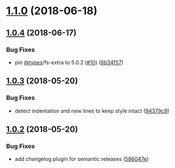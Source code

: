 # [1.1.0](https://github.com/bycedric/semantic-release-expo/compare/1.0.4...1.1.0) (2018-06-18)

## [1.0.4](https://github.com/bycedric/semantic-release-expo/compare/1.0.3...1.0.4) (2018-06-17)


### Bug Fixes

* pin [@types](https://github.com/types)/fs-extra to 5.0.2 ([#10](https://github.com/bycedric/semantic-release-expo/issues/10)) ([6b34f57](https://github.com/bycedric/semantic-release-expo/commit/6b34f57))

<a name="1.0.3"></a>
## [1.0.3](https://github.com/bycedric/semantic-release-expo/compare/1.0.2...1.0.3) (2018-05-20)


### Bug Fixes

* detect indentation and new lines to keep style intact ([94379c9](https://github.com/bycedric/semantic-release-expo/commit/94379c9))

<a name="1.0.2"></a>
## [1.0.2](https://github.com/bycedric/semantic-release-expo/compare/1.0.1...1.0.2) (2018-05-20)


### Bug Fixes

* add changelog plugin for semantic releases ([586047e](https://github.com/bycedric/semantic-release-expo/commit/586047e))
